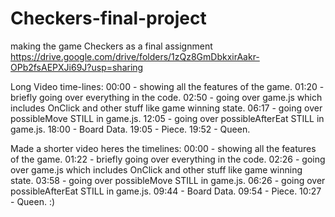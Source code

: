 # Checkers-final-project
making the game Checkers as a final assignment
https://drive.google.com/drive/folders/1zQz8GmDbkxirAakr-OPb2fsAEPXJi69J?usp=sharing

Long Video time-lines:
00:00 - showing all the features of the game.
01:20 - briefly going over everything in the code.
02:50 - going over game.js which includes OnClick and other stuff like game winning state.
06:17 - going over possibleMove STILL in game.js.
12:05 - going over possibleAfterEat STILL in game.js.
18:00 - Board Data.
19:05 - Piece.
19:52 - Queen.


Made a shorter video heres the timelines:
00:00 - showing all the features of the game.
01:22 - briefly going over everything in the code.
02:26 - going over game.js which includes OnClick and other stuff like game winning state.
03:58 - going over possibleMove STILL in game.js.
06:26 - going over possibleAfterEat STILL in game.js.
09:44 - Board Data.
09:54 - Piece.
10:27 - Queen.
:)
